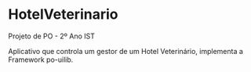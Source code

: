 # HotelVeterinario
Projeto de PO - 2º Ano IST

Aplicativo que controla um gestor de um Hotel Veterinário, implementa a Framework po-uilib.
